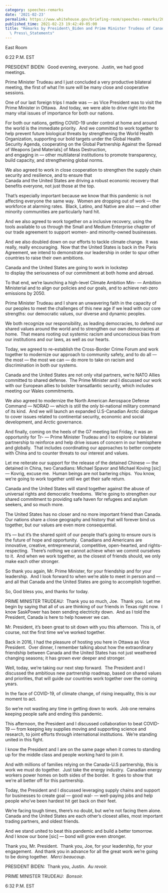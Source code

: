 ```yaml
---
category: speeches-remarks
date: '2021-02-23'
permalink: https://www.whitehouse.gov/briefing-room/speeches-remarks/2021/02/23/remarks-by-president-biden-and-prime-minister-trudeau-of-canada-in-joint-press-statements/
published_time: 2021-02-23 19:42:49-05:00
title: "Remarks by President\_Biden and Prime Minister Trudeau of Canada in Joint\
  \ Press\_Statements"
---
```

 
East Room

6:22 P.M. EST  
  
PRESIDENT BIDEN:  Good evening, everyone.  Justin, we had good
meetings.  
  
Prime Minister Trudeau and I just concluded a very productive bilateral
meeting, the first of what I’m sure will be many close and cooperative
sessions.   
  
One of our last foreign trips I made was — as Vice President was to
visit the Prime Minister in Ottawa.  And today, we were able to drive
right into the many vital issues of importance for both our nations.  
  
For both our nations, getting COVID-19 under control at home and around
the world is the immediate priority.  And we committed to work together
to help prevent future biological threats by strengthening the World
Health Organization, supporting our bold targets under the Global
Health  
Security Agenda, cooperating on the Global Partnership Against the
Spread of Weapons \[and Materials\] of Mass Destruction,  
and engaging in — other multilateral institutions to promote
transparency, build capacity, and strengthening global norms.   
  
We also agreed to work in close cooperation to strengthen the supply
chain security and resilience, and to ensure that  
Canada and the United States are driving a robust economic recovery that
benefits everyone, not just those at the top.  
  
That’s especially important because we know that this pandemic is not
affecting everyone the same way.  Women are dropping out of work — the
workforce at alarming rates.  Black, Latino, and Native are also — and
other minority communities are particularly hard hit.  
  
And we also agreed to work together on a inclusive recovery, using the
tools available to us through the Small and Medium Enterprise chapter of
our trade agreement to support women- and minority-owned businesses.  
  
And we also doubled down on our efforts to tackle climate change.  It
was really, really encouraging.  Now that the United States is back in
the Paris Agreement, we intend to demonstrate our leadership in order to
spur other countries to raise their own ambitions.  
  
Canada and the United States are going to work in lockstep  
to display the seriousness of our commitment at both home and abroad.  
  
To that end, we’re launching a high-level Climate Ambition Min- —
Ambition Ministerial and to align our policies and our goals, and to
achieve net-zero emissions by 2050.  
  
Prime Minister Trudeau and I share an unwavering faith in the capacity
of our peoples to meet the challenges of this new age if we lead with
our core strengths: our democratic values, our diverse and dynamic
peoples.  
  
We both recognize our responsibility, as leading democracies, to defend
our shared values around the world and to strengthen our own democracies
at home.  That means rooting out systemic racism and unconscious bias
from our institutions and our laws, as well as our hearts.   
  
Today, we agreed to re-establish the Cross-Border Crime Forum and work
together to modernize our approach to community safety, and to do all —
the most — the most we can — do more to take on racism and
discrimination in both our systems.  
  
Canada and the United States are not only vital partners, we’re NATO
Allies committed to shared defense.  The Prime Minister and I discussed
our work with our European allies to bolster transatlantic security,
which includes meeting our Wales commitments.   
  
We also agreed to modernize the North American Aerospace Defense Command
— NORAD — which is still the only bi-national military command of its
kind.  And we will launch an expanded U.S-Canadian Arctic dialogue to
cover issues related to continental security, economic and social
development, and Arctic governance.  
  
And finally, coming on the heels of the G7 meeting last Friday, it was
an opportunity for Tr- — Prime Minister Trudeau and I to explore our
bilateral partnership to reinforce and help drive issues of concern in
our hemisphere and globally.  That includes coordinating our approaches
to better compete with China and to counter threats to our interest and
values.  
  
Let me reiterate our support for the release of the detained Chinese —
the detained in China, two Canadians: Michael Spavor and Michael Koving
\[sic\] — Kovrig, excuse me.  Human beings are not bartering chips.  You
know, we’re going to work together until we get their safe return.  
  
Canada and the United States will stand together against the abuse of
universal rights and democratic freedoms.  We’re going to strengthen our
shared commitment to providing safe haven for refugees and asylum
seekers, and so much more.  
  
The United States has no closer and no more important friend than
Canada.  Our nations share a close geography and history that will
forever bind us together, but our values are even more consequential.  
  
It’s — but it’s the shared spirit of our people that’s going to ensure
ours is the future of hope and opportunity.  Canadians and Americans are
innovative, creative, entrepreneurial, competitive, open-hearted, and
rights-respecting.  There’s nothing we cannot achieve when we commit
ourselves to it.  And when we work together, as the closest of friends
should, we only make each other stronger.  
  
So thank you again, Mr. Prime Minister, for your friendship and for your
leadership.  And I look forward to when we’re able to meet in person and
— and all that Canada and the United States are going to accomplish
together.  
  
So, God bless you, and thanks for today.  
  
PRIME MINISTER TRUDEAU:  Thank you so much, Joe.  Thank you.  Let me
begin by saying that all of us are thinking of our friends in Texas
right now.  I know SaskPower has been sending electricity down.  And as
I told the President, Canada is here to help however we can.  
  
Mr. President, it’s been great to sit down with you this afternoon. 
This is, of course, not the first time we’ve worked together.  
  
Back in 2016, I had the pleasure of hosting you here in Ottawa as Vice
President.  Over dinner, I remember talking about how the extraordinary
friendship between Canada and the United States has not just weathered
changing seasons; it has grown ever deeper and stronger.   
  
Well, today, we’re taking our next step forward.  The President and I
discussed the ambitious new partnership roadmap, based on shared values
and priorities, that will guide our countries work together over the
coming years.  
  
In the face of COVID-19, of climate change, of rising inequality, this
is our moment to act.  
  
So we’re not wasting any time in getting down to work.  Job one remains
keeping people safe and ending this pandemic.   
  
This afternoon, the President and I discussed collaboration to beat
COVID-19 — from keeping key supplies moving and supporting science and
research, to joint efforts through international institutions.  We’re
standing united in this fight.   
  
I know the President and I are on the same page when it comes to
standing up for the middle class and people working hard to join it.   
  
And with millions of families relying on the Canada-U.S partnership,
this is work we must do together.  Just take the energy industry. 
Canadian energy workers power homes on both sides of the border.  It
goes to show that we’re all better off for this partnership.   
  
Today, the President and I discussed leveraging supply chains and
support for businesses to create goal — good wal- — well-paying jobs and
help people who’ve been hardest hit get back on their feet.  
  
We’re facing tough times, there’s no doubt, but we’re not facing them
alone.  Canada and the United States are each other’s closest allies,
most important trading partners, and oldest friends.   
  
And we stand united to beat this pandemic and build a better tomorrow. 
And I know our bone \[sic\] — bond will grow even stronger.   
  
Thank you, Mr. President.  Thank you, Joe, for your leadership, for your
engagement.  And thank you in advance for all the great work we’re going
to be doing together.  *Merci beaucoup*.  
  
PRESIDENT BIDEN:  Thank you, Justin.  *Au revoir.*  
  
PRIME MINISTER TRUDEAU:  *Bonsoir.*

6:32 P.M. EST
